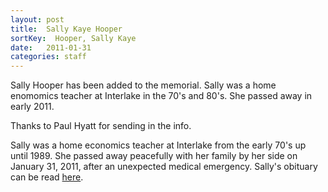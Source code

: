 ```yaml
---
layout: post
title:  Sally Kaye Hooper
sortKey:  Hooper, Sally Kaye
date:   2011-01-31
categories: staff
---
```

Sally Hooper has been added to the memorial.  Sally was a home enomomics teacher at Interlake in the 70's and 80's.  She passed away in early 2011.

Thanks to Paul Hyatt for sending in the info.

Sally was a home economics teacher at Interlake from the early 70's up until 1989. She passed away peacefully with her family by her side on January 31, 2011, after an unexpected medical emergency. Sally's obituary can be read [here](https://www.legacy.com/obituaries/seattletimes/obituary.aspx?n=sally-kaye-hooper-senn&pid=148470177).